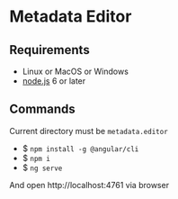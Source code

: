 # Metadata Editor

## Requirements
 - Linux or MacOS or Windows
 -  [node.js](https://nodejs.org) 6 or later

## Commands
Current directory must be `metadata.editor`

 - $ `npm install -g @angular/cli`
 - $ `npm i`
 - $ `ng serve`

And open http://localhost:4761 via browser
